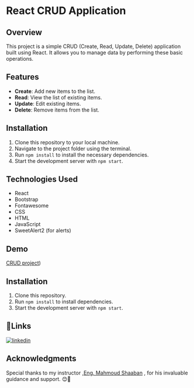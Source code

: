 # React CRUD Application

## Overview
This project is a simple CRUD (Create, Read, Update, Delete) application built using React. It allows you to manage data by performing these basic operations.

## Features
- **Create**: Add new items to the list.
- **Read**: View the list of existing items.
- **Update**: Edit existing items.
- **Delete**: Remove items from the list.

## Installation
1. Clone this repository to your local machine.
2. Navigate to the project folder using the terminal.
3. Run `npm install` to install the necessary dependencies.
4. Start the development server with `npm start`.

## Technologies Used
- React
- Bootstrap
- Fontawesome
- CSS
- HTML
- JavaScript
- SweetAlert2 (for alerts)

## Demo
[CRUD project](https://haneenakram.github.io/DEPI_React_CRUD/))

## Installation
1. Clone this repository.
2. Run `npm install` to install dependencies.
3. Start the development server with `npm start`.

## 🔗Links
[![linkedin](https://img.shields.io/badge/linkedin-0A66C2?style=for-the-badge&logo=linkedin&logoColor=white)](https://www.linkedin.com/in/haneen-akram-4990331a1/)

## Acknowledgments
Special thanks to my instructor ,[Eng. Mahmoud Shaaban](https://www.linkedin.com/in/mahmoud-shaaban-5192b720a/) , for his invaluable guidance and support.  😊🚀
